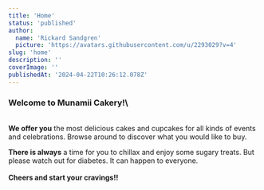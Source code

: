 ```yaml
---
title: 'Home'
status: 'published'
author:
  name: 'Rickard Sandgren'
  picture: 'https://avatars.githubusercontent.com/u/2293029?v=4'
slug: 'home'
description: ''
coverImage: ''
publishedAt: '2024-04-22T10:26:12.078Z'
---
```


### Welcome to Munamii Cakery!\

\
**We offer you** the most delicious cakes and cupcakes for all kinds of events and celebrations. Browse around to discover what you would like to buy.

**There is always** a time for you to chillax and enjoy some sugary treats. But please watch out for diabetes. It can happen to everyone.\
**\
Cheers and start your cravings!!**
